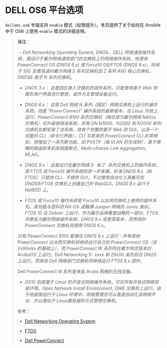 # DELL OS6 平台选项

`dellemc.os6` 专辑支持 `enable` 模式（权限提升）。本页提供了关于如何在 Ansible 中于 OS6 上使用 `enable` 模式的详细说明。

> **译注**：
>
> -- _Dell Networking Operating System, DNOS，DELL 网络通信操作系统，是运行于戴尔网络通信部门的交换机上的网络操作系统。他源自 PowerConnect OS (DNOS 6.x) 或 Force10 OS/FTOS (DNOS 9.x)，将用于 10G 及更高速的戴尔网络 S 系列交换机及 Z 系列 40G 核心交换机，DNOS6 用于 N 系列交换机_。
>
> - _DNOS 3.x： 这是园区接入交换机的固件系列，只能使用基于 Web 的图形用户界面进行管理，或作为无管理设备运行_。
>
> - _DNOS 6.x： 这是 Dell 网络 N 系列（园区）网络交换机上运行的操作系统。他是 “PowerConnect” 操作系统的最新版本，在 Linux 内核上运行。PowerConnect 8100 系列交换机（随后成为戴尔网络 N40xx 交换机）可升级使用该系统，所有 DN N1000、N2000 和 N3000 系列交换机也都安装了该系统。他有个完整的基于 Web 的 GUI，以及一个完整的 CLI（命令行界面），CLI 与原来的 PowerConnect CLI 非常相似，但增加了一系列新功能，如 PVSTP（每 VLAN 的生成树）、基于策略的路由和多机架链路聚合，Multi-chassis Link Aggregation, MLAG_。
>
> - _DNOS 9.x： 这是运行在戴尔网络 S- 和 Z- 系列交换机上的操作系统，是 FTOS 或 Force10 操作系统的进一步发展。标准 DNOS 9.x（和 FTOS）只提供 CLI，不提供 GUI，不过使用自动化工具集可在 DNOS9/FTOS 交换机上创建自己的 WebGUI。DNOS 9.x 运行于 NetBSD 上_。
>
> - _FTOS 或 Force10 操作系统是 Force10 以太网交换机上使用的固件系列。其功能与思科的 NX-OS 或瞻博 Juniper 网络的 Junos 类似。FTOS 10 在 Debian 上运行。作为戴尔品牌重塑战略的一部分，FTOS 将更名为戴尔网络操作系统，DNOS 9.x 或更高版本，而传统的 PowerConnect 交换机将使用 DNOS 6.x_。
>
> _只有 PowerConnect 8100 能够在 DNOS 6.x 上运行：所有其他 PowerConnect 以太网交换机将继续运行自己的 PowerConnect OS（在 VxWorks 的基础上），而 PowerConnect W 系列则在戴尔特定版本的 ArubaOS 上运行。Dell Networking S- xxxx 和 Z9x00 系列将在 DNOS 上运行，而其他 Dell 网络部门交换机将继续运行 FTOS 8.x 固件_。
>
> Dell PowerConnect W 系列是来自 Aruba 网络的无线设备。
>
> - _OS10 则是基于 Linux 的开放式网络操作系统，可在所有开放式网络安装环境，Open Network Install Environment, ONIE 交换机上运行。由于他直接运行于 Linux 环境中，网络管理员可以高度自动化该网络平台，并以类似于 Linux服务器的方式管理交换机_。
>
>
> 参考：
>
> - [Dell Networking Operating System](https://en.wikipedia.org/wiki/Dell_Networking_Operating_System)
>
> - [FTOS](https://en.wikipedia.org/wiki/FTOS)
>
> - [Dell PowerConnect](https://en.wikipedia.org/wiki/Dell_PowerConnect)
